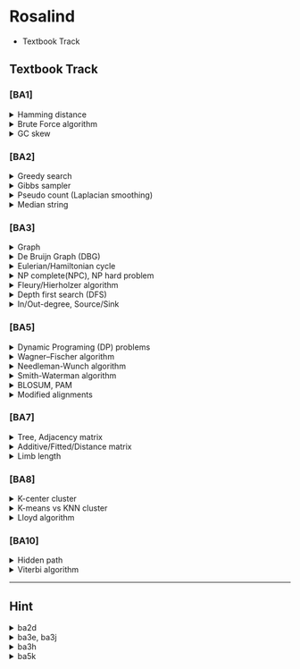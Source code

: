 # Rosalind

- Textbook Track

## Textbook Track 

### [BA1]
<details>
<summary>Hamming distance</summary>
<div markdown="1">

The minimum number of **substitutions(Errors)** required to change one string into the other.

--> check [BA5] Edit distance (= Levenshtein distance, Wagner–Fischer algorithm)

</div>
</details>

<details>
<summary>Brute Force algorithm</summary>
<div markdown="1">

(= exhaustive search, generate and test)
(= nondeterministic Turing machines)

Systematically checking all possible candidates for whether or not each candidate satisfies the problem's statement.
   <p align="left">
  <img src="https://github.com/WoobeenJeong/Rosalind/assets/132027211/d1047568-3dc4-4223-9bc3-309ac5c9d51f" alt="image" width="auto" height="200">
   </p>
   
sliding window : n(string) - m(pattern) + 1

complexity : O(mn)

</div>
</details>

<details>
<summary>GC skew</summary>
<div markdown="1">

In some bacterial genomes, there is an enrichment of guanine over cytosine, because of cytosine deamination on okazaki fragement.

GC skew = (G - C)/(G + C)

```
def min_gc_skew(string):
    min_skew_list = [0]
    skew = 0
    min_skew = 0
    
    for i in range(len(string)):    
        if string[i] == C면 -1, G면 +1 로 skew 계산

        if 현재 누적skew가 min_skew보다 작으면
            min_skew = skew
            min_skew_list에 해당 위치 추가
            
    return min_skew_list
```

</div>
</details>

### [BA2]

<details>
<summary>Greedy search</summary>
<div markdown="1">

The problem-solving heuristic algorithm of making the locally optimal choice at each stage.

: greedy choice -> feasibility check -> update solution (local) -> repeat -> optimality check (global)

- same as DP : "heuristic, calculate all possible"
- differ from DP : "does not reconsider the choice, previous decision doesn't affect after works"

- limitations : NOT an optimal solution, local optimization
   <p align="left">
  <img src="https://github.com/WoobeenJeong/Rosalind/assets/132027211/dc4f095a-9384-4ef7-bbbc-8a4f93764c4b" alt="image" width="auto" height="100">
   </p>

</div>
</details>

<details>
<summary>Gibbs sampler</summary>
<div markdown="1">
= Markov Chain Monte Carlo(MCMC) based algorithm by Bayesian inference, 
   
   that randomly starts -> determine and restart from initial as EM algorithm process

-> more efficient than greedy search but slow

</div>
</details>

<details>
<summary>Pseudo count (Laplacian smoothing)</summary>
<div markdown="1">
= Laplace smoothing, Additive smoothing = Lidstone smoothing

A technique used to smooth count data, eliminating issues caused by certain values having 0 occurrences.

("pseudocount" α > 0 is a smoothing parameter. α = 0 corresponds to no smoothing.)

   <p align="left">
  <img src="https://github.com/WoobeenJeong/Rosalind/assets/132027211/aa61935f-301e-46b7-8828-70bb053e09e1" alt="image" width="auto" height="100">
   </p>


</div>
</details>

<details>
<summary>Median string</summary>
<div markdown="1">
= Commonly found kmer motif(pattern) from all strings(DNAs,...) with the least distance.

   <p align="left">
  <img src="https://github.com/WoobeenJeong/Rosalind/assets/132027211/703ed468-6c44-4cad-9f87-25959bf3dd05" alt="image" width="auto" height="200">
   </p>

</div>
</details>

### [BA3]
<details>
<summary>Graph </summary>
<div markdown="1">

G=(V,E)

example : 1-2-3

V,v for nodes(vertices(from vertex)) = {1,2,3}

E,u for edges = {(1,2),(2,3)}

- Hamming graph
- De bruijn graph
- Kautz graph

</div>
</details>

<details>
<summary>De Bruijn Graph (DBG) </summary>
<div markdown="1">

n-dimensional m-symbol **directed** graph $((1,2)\neq(2,1))$

- $m^n$ vertices(nodes)
- each nodes has $m$ income and outcome edges
- all possible length-n sequences allows multiple m-symbols appear
- each DBG follows Eulerian or Hamiltonian cycle.

   <p align="left">
  <img src="https://github.com/WoobeenJeong/Rosalind/assets/132027211/e73a6e51-32a6-40a1-acf4-ac8e699250c4" alt="image" width="auto" height="100">
   </p>
   
strong : speedy
weak : indel error, naive DBG spend lot of times

</div>
</details>

<details>
<summary>Eulerian/Hamiltonian cycle </summary>
<div markdown="1">
   
= cycle, circuit (start=end) / path, trail(start≠end) / distance(as scored)
___

**Eulerian** : **finite** graph that visits every edge exactly once. (can be found in both "directed/undirected")

= Konigsberg's bridge problem

= euler's theorem 

= all nodes have an even(2,4,6...) degree(edge numbers) 

___

**Hamiltonian** : graph that visits each nodes exactly once. (can be found in both "directed/undirected")

= **traceable path**

= manhattan tour problem, traveling salesman problem(TSP)

= NP complete problem -> as Brute Force

</div>
</details>

<details>
<summary>NP complete(NPC), NP hard problem </summary>
<div markdown="1">

nondeterministic polynomial-time complete

___

(nondeterministic Turing machines(NTM) = Brute force search algorithm)

(polynomial-time -> deterministic algorithm / linear programming)

$2^{O(\log \ n)} = poly(n)$

-> possible (yes/no = P/NP) for n times

$Let \ L \ as \ text, \ \forall L' \in NP \ and \ L' {\leq}_p L, \ then \ LP-hard$

-> $\subset$ halting problem

</div>
</details>

<details>
<summary> Fleury/Hierholzer algorithm </summary>
<div markdown="1">

= algorithm for finding Eulerian path
  (E = # of edges)
  
- Fleury : O(E^2)
  1. start node = #E:odd or random(if all #E same) 
  2. no brige for edge
  3. choose -> erase edge

- Hierholzer : O(E)
  1. start node = random
  2. choose -> erase edge

</div>
</details>

<details>
<summary> Depth first search (DFS) </summary>
<div markdown="1">

= find path(cycle) of tree, DAG, maze


DFS algorithm : O(|V|+|E|)

- V = # of nodes

- E = # of edges


```
DFS(node,Graph):
    if node in Graph:
    for all directed edges from v(node) to w(neighbor) that are in G.adjacentEdges(v) do
        if vertex w is not labeled as discovered then
            recursively call DFS(G, w)

### [Example] ###

def dfs(node):
    if node in graph:
        for neighbor in graph[node]:
            if (node, neighbor) not in visited_edges:
                visited_edges.add((node, neighbor))
                dfs(neighbor)
    path.append(node)
```

</div>
</details>

<details>
<summary> In/Out-degree, Source/Sink </summary>
<div markdown="1">
= For direted graph(path/cycle even tree),  

$Let \  G=(V,E), v \in V (v \ for\  nodes) \ \sum_{v \in V}{deg^- (v)} + \sum_{v \in V}{deg^+ (v)}=|A|$

$If \ A=0, balanced \ directed \ graph$

${deg^- (v)}$ = Indegree = Source : start point of matrix : inward edges < outward edges

${deg^+ (v)}$ = Outdegree = Sink : end point of matrix : inward edges > outward edges


</div>
</details>

### [BA5]
<details>
<summary> Dynamic Programing (DP) problems </summary>
<div markdown="1">
by : Richard Bellman (1950s) 

= Mathematical optimization method with recursive sub-problems

Source : start (0,0)

Sink : end (m,n)

traceback (optimization) : Sink to Source

1. Fibonacci Sequence
2. Change making Problem
3. Longest Increasing Subsequence, LIS
4. Matrix Chain Multiplication
5. 0/1 Knapsack Problem
6. Shortest Path Problem
7. Subset Sum Problem

</div>
</details>

<details>
<summary> Wagner–Fischer algorithm </summary>
<div markdown="1">

   <p align="left">
  <img src="https://github.com/WoobeenJeong/Rosalind/assets/132027211/7b0ed8ce-f0e6-44da-b239-32eaeb4f7b12" alt="image" width="auto" height="100">
   </p>
   
= Edit distance

= Levenshtein distance

The minimum number of **single character edit(insertion, deletion, substitutions)** required to change one string into the other.

</div>
</details>

<details>
<summary> Needleman-Wunch algorithm </summary>
<div markdown="1">

= Global alignment

$H_{k,l} =0$

$(1 < k \leq i < n, \ 1 < l \leq j < m)$

$H(x)=$

   - $H_{i-1,j-1} + s(a,b) \max_{k\geq 1} (H_{i-k,j} - \sigma_k)$

   - $max_{k\geq 1}(\{H_{i-k,j}-\sigma_k\})$

   - $max_{l\geq 1}(\{H_{i,j-l}-\sigma_l\})$

</div>
</details>

<details>
<summary> Smith-Waterman algorithm </summary>
<div markdown="1">

= Local alignment

$H_{k,0} = H_{0,l} =0$

$(1 < k \leq i < n, \ 1 < l \leq j < m)$

$H(x)=$

   - $H_{i-1,j-1} + s(a,b) \max_{k\geq 1} (H_{i-k,j} - \sigma_k)$

   - $max_{k\geq 1}(\{H_{i-k,j}-\sigma_k\})$

   - $max_{l\geq 1}(\{H_{i,j-l}-\sigma_l\})$

   - $0$

</div>
</details>

<details>
<summary> BLOSUM, PAM </summary>
<div markdown="1">


BLOSUM = BLOcks SUbstitution Matrix ( for local align )

         The matrix built from blocks with less than r% of similarity

         1. conservative sequence alignments without gap = BLOCK
         
         2. in BLOCK database, 20 a.a's 210 possible substitution rate (under the relative abundance of each a.a)

         3. get log-odds score

PAM = Point Accepted Mutation ( for global align )

      Relating the number of mutated amino acids per 100 A.A


|  BLOSUM  |    PAM   |
|----------|----------|
| BLOSUM90 |  PAM100  |
| BLOSUM89 |  PAM120  |
| BLOSUM62 |  PAM160  |
| BLOSUM52 |  PAM200  |
| BLOSUM45 |  PAM250  |

</div>
</details>

<details>
<summary> Modified alignments </summary>
<div markdown="1">

- Semi-Global alignment:

      AAAAABBBBBCCCCCD

         AABB---CC---D

- Fitting alignment:

      AAAAABBBBBCCCCC
  
             BB-CC
  
- Overlap alignment:

       AAABBBCCC
  
           BB-CCDD
  
- Affine gap alignment:
- Multiple Sequence alignment (MSA):

</div>
</details>

### [BA7]
<details>
<summary>Tree, Adjacency matrix</summary>
<div markdown="1">

**Definition of "Tree"**
1. graph without cycle (graph = node + edge --> check [BA3] Graph)
2. leaf node (degree=1) : without any child nodes = external node = terminal node = outer node
3. internal node (degree>1) : with any child nodes = internal node = inner node = inode
4. if # of node > 2, each internal node have > 1 edges.
5. total (n) nodes have (n-1) edge(s).   

- unrooted tree : consist of leaf nodes(degree=1) and internal nodes(degree>1).
- rooted tree : have root node(degree=2), so that makes leaf(degree=1), internal(degree>2).
- simple tree : # of node > 2, 1 pair of leaf in each inner nodes(=parent node).
- weighted tree : difference between length of each edge (node to another node) is exist. 

      most of weighted trees like :
         0->1:1
         1->2:5
         2->3:4
         (start node)->(end node):distance
      means :
         0 - 1 ----- 2 --- 3

**Adjacency matrix**

= To indicate graph into matrix, pair of nodes(verticles) are adjacent or not.

= If the graph is **undiredted**, = adjacency matrix is **symmetric**

--> check [BA3] DFS

</div>
</details>

<details>
<summary>Additive/Fitted/Distance matrix</summary>
<div markdown="1">

= To explain the characteristic of Tree as an matrix,

- Additive matrix = Distance matrix = Additive distance matrix

  = distance between leaves only

      0   13   21   22         ==      0             2         -> distance of : 0           2    == 21
      13   0   12   13                    \       /                               \       /
      21   12   0   13                      ?  - ?                                  ? - ?
      22   13   13   0                    /        \
                                       1              3

- Adjacency matrix = Fitted matrix

  = distance beteween all posible nodes (if not, edge = 0)

      0   0   0   0   11   0  ==         0            2       ->  distance of : 0           == 11
      0   0   0   0   2   0                 \       /                             \
      0   0   0   0   0   6                   4 - 5                                  4
      0   0   0   0   0   7                 /       \ 
      11   2   0   0   0   4              1            3
      0   0   6   7   4   0
</div>
</details>


<details>
<summary>Limb length</summary>
<div markdown="1">


      A \       / E
          C -- D  
      B /       \ F

$CE = [(AC+CE)+(BC+CE)-(AC+BC)]/2$

$so, AC = AE - (AE+BE-AB)/2$

in here, AC = limb length

for A and B, is neighbor node

**limb length**
= distance between leaf node and parent node

</div>
</details>

### [BA8]
<details>
<summary>K-center cluster</summary>
<div markdown="1">

1. Maximal distance
   - Farthest First Traversal
   - $min\sum(data-center) \ and \ max\sum(center-center)$
2. K-means based on "Center of gravity theorem"
   - Squared Error Distortion
   - $Distortion(Data,Centers) = (1/n) min \sum(Euclidian dist(Data, Centers))\times2$

</div>
</details>

<details>
<summary>K-means vs KNN cluster</summary>
<div markdown="1">

**K-means** : k refers **# of classes** (unsupervised)
- clustering

**KNN** : k refers **# of nearest neighbors** (supervised, class already selected) 
- classifying, regression

</div>
</details>

<details>
<summary>Lloyd algorithm</summary>
<div markdown="1">
= Voronoi iteration (relaxation)

- E step (estimated):
   1. Set “k” number of centers.
   2. Create clusters from the closest points.
  
- M step (maximization):
   1. Find the center of gravity of each cluster in E-step.
   2. = Backtracking optimal solution

- Repeat steps E-M.

- Stop (=convergence): When the center no longer changes. (= the center stabilized)

   = minimized squared error distortion

   = global minimum

* Disadvantage: Sensitive to initial value and "k" to be classified, clusters may differ from reality (biological interpretation (e.g. BIC))
* Compensation: Random start must be performed multiple times

</div>
</details>


### [BA10]
<details>
<summary>Hidden path</summary>
<div markdown="1">

=

</div>
</details>

<details>
<summary>Viterbi algorithm</summary>
<div markdown="1">

=

</div>
</details>


___

## Hint

<details>
<summary> ba2d </summary>
<div markdown="1">

   <p align="left">
  <img src="https://github.com/WoobeenJeong/Rosalind/assets/132027211/0583e5ae-0ddc-45a0-874c-79588cb7b196" alt="image" width="auto" height="100">
   </p>

</div>
</details>

<details>
<summary> ba3e, ba3j </summary>
<div markdown="1">

   <p align="left">
  <img src="https://github.com/WoobeenJeong/Rosalind/assets/132027211/8f57c10f-14e9-42d6-9cee-6d918e3a0d19" alt="image" width="auto" height="100">
   </p>

   <p align="left">
  <img src="https://github.com/WoobeenJeong/Rosalind/assets/132027211/719de066-c7a1-4754-83f3-ae5c3baa4222" alt="image" width="auto" height="100">
   </p>

</div>
</details>

<details>
<summary> ba3h </summary>
<div markdown="1">

- ba3e + ba3g (pattern -> DBG -> DAG)

```
def overlap(patterns):
   ### for max length overlapping { prefix : [suffix] } by using count_overlap
   return DBG
   
def count_overlap(prefix,suffix)
   return overlap_length

def find_end(DBG):
   return start_node

def eulerian(DBG):
   def dfs_stack(start_node):
      stack.append(start_node)
      while stack:
         path.append
   dfs_stack(start_node)
   return path[::-1]

def stringmake(path)
   ### result += every single suffix[overlap_length:] by using count_overlap
   return

```

</div>
</details>

<details>
<summary> ba5k </summary>
<div markdown="1">

   <p align="left">
  <img src="https://github.com/WoobeenJeong/Rosalind/assets/132027211/11414ff6-9e1e-46e8-a64e-d24a4b266725" alt="image" width="auto" height="100">
   </p>

</div>
</details>
